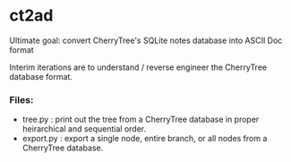 # ct2ad
Ultimate goal: convert CherryTree's SQLite notes database into ASCII Doc format

Interim iterations are to understand / reverse engineer the CherryTree database format.

### Files:
* tree.py : print out the tree from a CherryTree database in proper heirarchical and sequential order.
* export.py : export a single node, entire branch, or all nodes from a CherryTree database.
